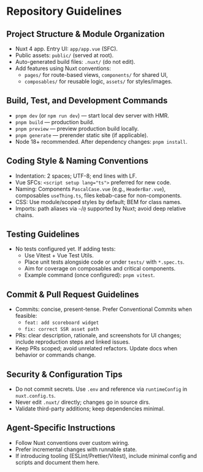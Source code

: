 # Repository Guidelines

## Project Structure & Module Organization
- Nuxt 4 app. Entry UI: `app/app.vue` (SFC).
- Public assets: `public/` (served at root).
- Auto-generated build files: `.nuxt/` (do not edit).
- Add features using Nuxt conventions:
  - `pages/` for route-based views, `components/` for shared UI,
  - `composables/` for reusable logic, `assets/` for styles/images.

## Build, Test, and Development Commands
- `pnpm dev` (or `npm run dev`) — start local dev server with HMR.
- `pnpm build` — production build.
- `pnpm preview` — preview production build locally.
- `pnpm generate` — prerender static site (if applicable).
- Node 18+ recommended. After dependency changes: `pnpm install`.

## Coding Style & Naming Conventions
- Indentation: 2 spaces; UTF-8; end lines with LF.
- Vue SFCs: `<script setup lang="ts">` preferred for new code.
- Naming: Components `PascalCase.vue` (e.g., `HeaderBar.vue`), composables `useThing.ts`, files kebab-case for non-components.
- CSS: Use module/scoped styles by default; BEM for class names.
- Imports: path aliases via `~`/`@` supported by Nuxt; avoid deep relative chains.

## Testing Guidelines
- No tests configured yet. If adding tests:
  - Use Vitest + Vue Test Utils.
  - Place unit tests alongside code or under `tests/` with `*.spec.ts`.
  - Aim for coverage on composables and critical components.
  - Example command (once configured): `pnpm vitest`.

## Commit & Pull Request Guidelines
- Commits: concise, present-tense. Prefer Conventional Commits when feasible:
  - `feat: add scoreboard widget`
  - `fix: correct SSR asset path`
- PRs: clear description, rationale, and screenshots for UI changes; include reproduction steps and linked issues.
- Keep PRs scoped; avoid unrelated refactors. Update docs when behavior or commands change.

## Security & Configuration Tips
- Do not commit secrets. Use `.env` and reference via `runtimeConfig` in `nuxt.config.ts`.
- Never edit `.nuxt/` directly; changes go in source dirs.
- Validate third-party additions; keep dependencies minimal.

## Agent-Specific Instructions
- Follow Nuxt conventions over custom wiring.
- Prefer incremental changes with runnable state.
- If introducing tooling (ESLint/Prettier/Vitest), include minimal config and scripts and document them here.
